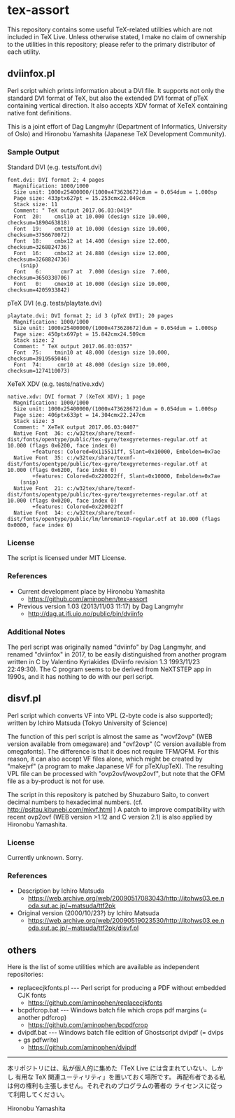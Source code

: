 # tex-assort

This repository contains some useful TeX-related utilities which
are not included in TeX Live. Unless otherwise stated,
I make no claim of ownership to the utilities in this repository;
please refer to the primary distributor of each utility.

## dviinfox.pl

Perl script which prints information about a DVI file.
It supports not only the standard DVI format of TeX, but also
the extended DVI format of pTeX containing vertical direction.
It also accepts XDV format of XeTeX containing native font
definitions.

This is a joint effort of
Dag Langmyhr (Department of Informatics, University of Oslo)
and Hironobu Yamashita (Japanese TeX Development Community).

### Sample Output

Standard DVI (e.g. tests/font.dvi)

    font.dvi: DVI format 2; 4 pages
      Magnification: 1000/1000
      Size unit: 1000x25400000/(1000x473628672)dum = 0.054dum = 1.000sp
      Page size: 433ptx627pt = 15.253cmx22.049cm
      Stack size: 11
      Comment: " TeX output 2017.06.03:0419"
      Font  20:    cmsl10 at 10.000 (design size 10.000, checksum=1890463818)
      Font  19:    cmtt10 at 10.000 (design size 10.000, checksum=3756670072)
      Font  18:    cmbx12 at 14.400 (design size 12.000, checksum=3268824736)
      Font  16:    cmbx12 at 24.880 (design size 12.000, checksum=3268824736)
        (snip)
      Font   6:      cmr7 at  7.000 (design size  7.000, checksum=3650330706)
      Font   0:    cmex10 at 10.000 (design size 10.000, checksum=4205933842)

pTeX DVI (e.g. tests/playtate.dvi)

    playtate.dvi: DVI format 2; id 3 (pTeX DVI); 20 pages
      Magnification: 1000/1000
      Size unit: 1000x25400000/(1000x473628672)dum = 0.054dum = 1.000sp
      Page size: 450ptx697pt = 15.842cmx24.509cm
      Stack size: 2
      Comment: " TeX output 2017.06.03:0357"
      Font  75:    tmin10 at 48.000 (design size 10.000, checksum=3919565046)
      Font  74:     cmr10 at 48.000 (design size 10.000, checksum=1274110073)

XeTeX XDV (e.g. tests/native.xdv)

    native.xdv: DVI format 7 (XeTeX XDV); 1 page
      Magnification: 1000/1000
      Size unit: 1000x25400000/(1000x473628672)dum = 0.054dum = 1.000sp
      Page size: 406ptx633pt = 14.304cmx22.247cm
      Stack size: 3
      Comment: " XeTeX output 2017.06.03:0407"
      Native Font  36: c:/w32tex/share/texmf-dist/fonts/opentype/public/tex-gyre/texgyretermes-regular.otf at 10.000 (flags 0x6200, face index 0)
            +features: Colored=0x115511ff, Slant=0x10000, Embolden=0x7ae
      Native Font  35: c:/w32tex/share/texmf-dist/fonts/opentype/public/tex-gyre/texgyretermes-regular.otf at 10.000 (flags 0x6200, face index 0)
            +features: Colored=0x220022ff, Slant=0x10000, Embolden=0x7ae
        (snip)
      Native Font  21: c:/w32tex/share/texmf-dist/fonts/opentype/public/tex-gyre/texgyretermes-regular.otf at 10.000 (flags 0x0200, face index 0)
            +features: Colored=0x220022ff
      Native Font  14: c:/w32tex/share/texmf-dist/fonts/opentype/public/lm/lmroman10-regular.otf at 10.000 (flags 0x0000, face index 0)

### License

The script is licensed under MIT License.

### References

- Current development place by Hironobu Yamashita
    - https://github.com/aminophen/tex-assort
- Previous version 1.03 (2013/11/03 11:17) by Dag Langmyhr
    - http://dag.at.ifi.uio.no/public/bin/dviinfo

### Additional Notes

The perl script was originally named "dviinfo" by Dag Langmyhr,
and renamed "dviinfox" in 2017, to be easily distinguished from
another program written in C by Valentino Kyriakides
(Dviinfo revision 1.3 1993/11/23 22:49:30).
The C program seems to be derived from NeXTSTEP app in 1990s,
and it has nothing to do with our perl script.

## disvf.pl

Perl script which converts VF into VPL (2-byte code is also supported);
written by Ichiro Matsuda (Tokyo University of Science)

The function of this perl script is almost the same as
"wovf2ovp" (WEB version available from omegaware) and
"ovf2ovp" (C version available from omegafonts).
The difference is that it does not require TFM/OFM. For this reason,
it can also accept VF files alone, which might be created by
"makejvf" (a program to make Japanese VF for pTeX/upTeX).
The resulting VPL file can be processed with "ovp2ovf/wovp2ovf",
but note that the OFM file as a by-product is not for use.

The script in this repository is patched by Shuzaburo Saito,
to convert decimal numbers to hexadecimal numbers.
(cf. http://psitau.kitunebi.com/mkvf.html )
A patch to improve compatibility with recent ovp2ovf
(WEB version >1.12 and C version 2.1)
is also applied by Hironobu Yamashita.

### License

Currently unknown. Sorry.

### References

- Description by Ichiro Matsuda
    - https://web.archive.org/web/20090517083043/http://itohws03.ee.noda.sut.ac.jp/~matsuda/ttf2pk
- Original version (2000/10/23?) by Ichiro Matsuda
    - https://web.archive.org/web/20090519023530/http://itohws03.ee.noda.sut.ac.jp/~matsuda/ttf2pk/disvf.pl

## others

Here is the list of some utilities which are available as independent repositories:

- replacecjkfonts.pl --- Perl script for producing a PDF without embedded CJK fonts
    - https://github.com/aminophen/replacecjkfonts
- bcpdfcrop.bat --- Windows batch file which crops pdf margins (= another pdfcrop)
    - https://github.com/aminophen/bcpdfcrop
- dvipdf.bat --- Windows batch file edition of Ghostscript dvipdf (= dvips + gs pdfwrite)
    - https://github.com/aminophen/dvipdf


----

本リポジトリには、私が個人的に集めた「TeX Live には含まれていない、しかし
有用な TeX 関連ユーティリティ」を置いておく場所です。
再配布者である私は何の権利も主張しません。それぞれのプログラムの著者の
ライセンスに従って利用してください。

Hironobu Yamashita
